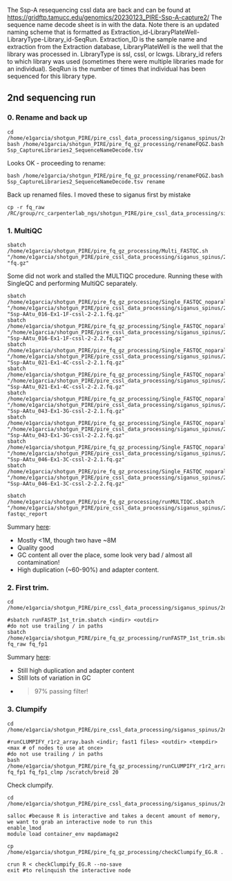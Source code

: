 The Ssp-A resequencing cssl data are back and can be found at https://gridftp.tamucc.edu/genomics/20230123_PIRE-Ssp-A-capture2/ The sequence name decode sheet is in with the data.
Note there is an updated naming scheme that is formatted as Extraction_id-LibraryPlateWell-LibraryType-Library_id-SeqRun. Extraction_ID is the sample name and extraction from the Extraction database, LibraryPlateWell is the well that the library was processed in. LibraryType is ssl, cssl, or lcwgs. Library_id refers to which library was used (sometimes there were multiple libraries made for an individual). SeqRun is the number of times that individual has been sequenced for this library type.

## 2nd sequencing run

### 0. Rename and back up

```
cd /home/e1garcia/shotgun_PIRE/pire_cssl_data_processing/siganus_spinus/2nd_sequencing_run/fq_raw
bash /home/e1garcia/shotgun_PIRE/pire_fq_gz_processing/renameFQGZ.bash Ssp_CaptureLibraries2_SequenceNameDecode.tsv
```

Looks OK - proceeding to rename:

```
bash /home/e1garcia/shotgun_PIRE/pire_fq_gz_processing/renameFQGZ.bash Ssp_CaptureLibraries2_SequenceNameDecode.tsv rename
```

Back up renamed files. I moved these to siganus first by mistake

```
cp -r fq_raw /RC/group/rc_carpenterlab_ngs/shotgun_PIRE/pire_cssl_data_processing/siganus_spinus/2nd_sequencing_run
```

### 1. MultiQC

```
sbatch /home/e1garcia/shotgun_PIRE/pire_fq_gz_processing/Multi_FASTQC.sh "/home/e1garcia/shotgun_PIRE/pire_cssl_data_processing/siganus_spinus/2nd_sequencing_run/fq_raw" "fq.gz"
```

Some did not work and stalled the MULTIQC procedure. Running these with SingleQC and performing MultiQC separately.

```
sbatch /home/e1garcia/shotgun_PIRE/pire_fq_gz_processing/Single_FASTQC_noparallel.sh "/home/e1garcia/shotgun_PIRE/pire_cssl_data_processing/siganus_spinus/2nd_sequencing_run/fq_raw" "Ssp-AAtu_016-Ex1-1F-cssl-2-2.1.fq.gz"
sbatch /home/e1garcia/shotgun_PIRE/pire_fq_gz_processing/Single_FASTQC_noparallel.sh "/home/e1garcia/shotgun_PIRE/pire_cssl_data_processing/siganus_spinus/2nd_sequencing_run/fq_raw" "Ssp-AAtu_016-Ex1-1F-cssl-2-2.2.fq.gz"
sbatch /home/e1garcia/shotgun_PIRE/pire_fq_gz_processing/Single_FASTQC_noparallel.sh "/home/e1garcia/shotgun_PIRE/pire_cssl_data_processing/siganus_spinus/2nd_sequencing_run/fq_raw" "Ssp-AAtu_021-Ex1-4C-cssl-2-2.1.fq.gz"
sbatch /home/e1garcia/shotgun_PIRE/pire_fq_gz_processing/Single_FASTQC_noparallel.sh "/home/e1garcia/shotgun_PIRE/pire_cssl_data_processing/siganus_spinus/2nd_sequencing_run/fq_raw" "Ssp-AAtu_021-Ex1-4C-cssl-2-2.2.fq.gz"
sbatch /home/e1garcia/shotgun_PIRE/pire_fq_gz_processing/Single_FASTQC_noparallel.sh "/home/e1garcia/shotgun_PIRE/pire_cssl_data_processing/siganus_spinus/2nd_sequencing_run/fq_raw" "Ssp-AAtu_043-Ex1-3G-cssl-2-2.1.fq.gz"
sbatch /home/e1garcia/shotgun_PIRE/pire_fq_gz_processing/Single_FASTQC_noparallel.sh "/home/e1garcia/shotgun_PIRE/pire_cssl_data_processing/siganus_spinus/2nd_sequencing_run/fq_raw" "Ssp-AAtu_043-Ex1-3G-cssl-2-2.2.fq.gz"
sbatch /home/e1garcia/shotgun_PIRE/pire_fq_gz_processing/Single_FASTQC_noparallel.sh "/home/e1garcia/shotgun_PIRE/pire_cssl_data_processing/siganus_spinus/2nd_sequencing_run/fq_raw" "Ssp-AAtu_046-Ex1-3C-cssl-2-2.1.fq.gz"
sbatch /home/e1garcia/shotgun_PIRE/pire_fq_gz_processing/Single_FASTQC_noparallel.sh "/home/e1garcia/shotgun_PIRE/pire_cssl_data_processing/siganus_spinus/2nd_sequencing_run/fq_raw" "Ssp-AAtu_046-Ex1-3C-cssl-2-2.2.fq.gz"

sbatch /home/e1garcia/shotgun_PIRE/pire_fq_gz_processing/runMULTIQC.sbatch "/home/e1garcia/shotgun_PIRE/pire_cssl_data_processing/siganus_spinus/2nd_sequencing_run/fq_raw" fastqc_report
```

Summary [here](https://github.com/philippinespire/pire_cssl_data_processing/blob/main/siganus_spinus/2nd_sequencing_run/fq_raw/fastqc_report.html):
* Mostly <1M, though two have ~8M
* Quality good
* GC content all over the place, some look very bad / almost all contamination!
* High duplication (~60-90%) and adapter content.

### 2. First trim.

```
cd /home/e1garcia/shotgun_PIRE/pire_cssl_data_processing/siganus_spinus/2nd_sequencing_run

#sbatch runFASTP_1st_trim.sbatch <indir> <outdir>
#do not use trailing / in paths
sbatch /home/e1garcia/shotgun_PIRE/pire_fq_gz_processing/runFASTP_1st_trim.sbatch fq_raw fq_fp1
```

Summary [here](https://github.com/philippinespire/pire_cssl_data_processing/blob/main/siganus_spinus/2nd_sequencing_run/fq_fp1/1st_fastp_report.html):
* Still high duplication and adapter content
* Still lots of variation in GC
* > 97% passing filter!

### 3. Clumpify

```
cd /home/e1garcia/shotgun_PIRE/pire_cssl_data_processing/siganus_spinus/2nd_sequencing_run

#runCLUMPIFY_r1r2_array.bash <indir; fast1 files> <outdir> <tempdir> <max # of nodes to use at once>
#do not use trailing / in paths
bash /home/e1garcia/shotgun_PIRE/pire_fq_gz_processing/runCLUMPIFY_r1r2_array.bash fq_fp1 fq_fp1_clmp /scratch/breid 20
```

Check clumpify.

```
cd /home/e1garcia/shotgun_PIRE/pire_cssl_data_processing/siganus_spinus/2nd_sequencing_run

salloc #because R is interactive and takes a decent amount of memory, we want to grab an interactive node to run this
enable_lmod
module load container_env mapdamage2

cp /home/e1garcia/shotgun_PIRE/pire_fq_gz_processing/checkClumpify_EG.R .

crun R < checkClumpify_EG.R --no-save
exit #to relinquish the interactive node
```
